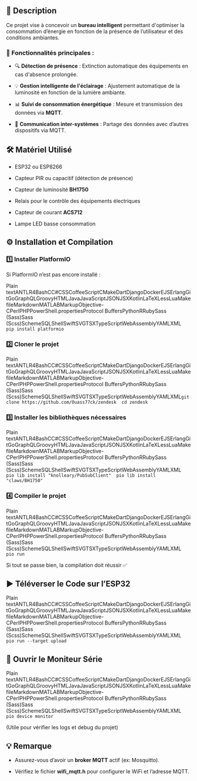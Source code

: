 **📌 Description**
------------------

Ce projet vise à concevoir un **bureau intelligent** permettant d'optimiser la consommation d’énergie en fonction de la présence de l’utilisateur et des conditions ambiantes.

### **🔹 Fonctionnalités principales :**

*   🔍 **Détection de présence** : Extinction automatique des équipements en cas d'absence prolongée.
    
*   💡 **Gestion intelligente de l'éclairage** : Ajustement automatique de la luminosité en fonction de la lumière ambiante.
    
*   📊 **Suivi de consommation énergétique** : Mesure et transmission des données via **MQTT**.
    
*   🔗 **Communication inter-systèmes** : Partage des données avec d’autres dispositifs via MQTT.
    

**🛠 Matériel Utilisé**
-----------------------

*   ESP32 ou ESP8266
    
*   Capteur PIR ou capacitif (détection de présence)
    
*   Capteur de luminosité **BH1750**
    
*   Relais pour le contrôle des équipements électriques
    
*   Capteur de courant **ACS712**
    
*   Lampe LED basse consommation
    

**⚙️ Installation et Compilation**
----------------------------------

### **1️⃣ Installer PlatformIO**

Si PlatformIO n’est pas encore installé :

Plain textANTLR4BashCC#CSSCoffeeScriptCMakeDartDjangoDockerEJSErlangGitGoGraphQLGroovyHTMLJavaJavaScriptJSONJSXKotlinLaTeXLessLuaMakefileMarkdownMATLABMarkupObjective-CPerlPHPPowerShell.propertiesProtocol BuffersPythonRRubySass (Sass)Sass (Scss)SchemeSQLShellSwiftSVGTSXTypeScriptWebAssemblyYAMLXML`   pip install platformio   `

### **2️⃣ Cloner le projet**

Plain textANTLR4BashCC#CSSCoffeeScriptCMakeDartDjangoDockerEJSErlangGitGoGraphQLGroovyHTMLJavaJavaScriptJSONJSXKotlinLaTeXLessLuaMakefileMarkdownMATLABMarkupObjective-CPerlPHPPowerShell.propertiesProtocol BuffersPythonRRubySass (Sass)Sass (Scss)SchemeSQLShellSwiftSVGTSXTypeScriptWebAssemblyYAMLXML`git clone https://github.com/Ouass77ck/zendesk  cd zendesk` 

### **3️⃣ Installer les bibliothèques nécessaires**

Plain textANTLR4BashCC#CSSCoffeeScriptCMakeDartDjangoDockerEJSErlangGitGoGraphQLGroovyHTMLJavaJavaScriptJSONJSXKotlinLaTeXLessLuaMakefileMarkdownMATLABMarkupObjective-CPerlPHPPowerShell.propertiesProtocol BuffersPythonRRubySass (Sass)Sass (Scss)SchemeSQLShellSwiftSVGTSXTypeScriptWebAssemblyYAMLXML`   pio lib install "knolleary/PubSubClient"  pio lib install "claws/BH1750"   `

### **4️⃣ Compiler le projet**

Plain textANTLR4BashCC#CSSCoffeeScriptCMakeDartDjangoDockerEJSErlangGitGoGraphQLGroovyHTMLJavaJavaScriptJSONJSXKotlinLaTeXLessLuaMakefileMarkdownMATLABMarkupObjective-CPerlPHPPowerShell.propertiesProtocol BuffersPythonRRubySass (Sass)Sass (Scss)SchemeSQLShellSwiftSVGTSXTypeScriptWebAssemblyYAMLXML`   pio run   `

Si tout se passe bien, la compilation doit réussir ✅

**▶️ Téléverser le Code sur l’ESP32**
-------------------------------------

Plain textANTLR4BashCC#CSSCoffeeScriptCMakeDartDjangoDockerEJSErlangGitGoGraphQLGroovyHTMLJavaJavaScriptJSONJSXKotlinLaTeXLessLuaMakefileMarkdownMATLABMarkupObjective-CPerlPHPPowerShell.propertiesProtocol BuffersPythonRRubySass (Sass)Sass (Scss)SchemeSQLShellSwiftSVGTSXTypeScriptWebAssemblyYAMLXML`   pio run --target upload   `

**📡 Ouvrir le Moniteur Série**
-------------------------------

Plain textANTLR4BashCC#CSSCoffeeScriptCMakeDartDjangoDockerEJSErlangGitGoGraphQLGroovyHTMLJavaJavaScriptJSONJSXKotlinLaTeXLessLuaMakefileMarkdownMATLABMarkupObjective-CPerlPHPPowerShell.propertiesProtocol BuffersPythonRRubySass (Sass)Sass (Scss)SchemeSQLShellSwiftSVGTSXTypeScriptWebAssemblyYAMLXML`   pio device monitor   `

(Utile pour vérifier les logs et debug du projet)

**💡 Remarque**
---------------

*   Assurez-vous d’avoir un **broker MQTT** actif (ex: Mosquitto).
    
*   Vérifiez le fichier **wifi\_mqtt.h** pour configurer le WiFi et l’adresse MQTT.